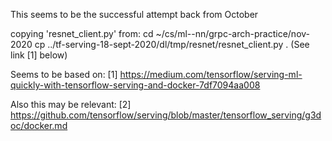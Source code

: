 This seems to be the successful attempt back from October

copying 'resnet_client.py' from:
cd ~/cs/ml--nn/grpc-arch-practice/nov-2020
cp ../tf-serving-18-sept-2020/dl/tmp/resnet/resnet_client.py .
(See link [1] below)

Seems to be based on:
[1] https://medium.com/tensorflow/serving-ml-quickly-with-tensorflow-serving-and-docker-7df7094aa008

Also this may be relevant:
[2] https://github.com/tensorflow/serving/blob/master/tensorflow_serving/g3doc/docker.md

